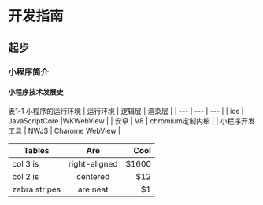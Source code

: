 # 开发指南

## 起步

### 小程序简介

#### 小程序技术发展史

表1-1 小程序的运行环境
| 运行环境 | 逻辑层 | 渲染层 |
| --- | --- | --- |
| ios | JavaScriptCore |WKWebView |
| 安卓 | V8 | chromium定制内核 |
| 小程序开发工具 | NWJS | Charome WebView |


| Tables        | Are           | Cool  |
| ------------- |:-------------:| -----:|
| col 3 is      | right-aligned | $1600 |
| col 2 is      | centered      |   $12 |
| zebra stripes | are neat      |    $1 |